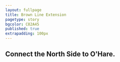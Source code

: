 ```yaml
---
layout: fullpage
title: Brown Line Extension
pagetype: story
bgcolor: C82A45
published: true
extrapadding: 100px
---
```


## Connect the North Side to O'Hare.